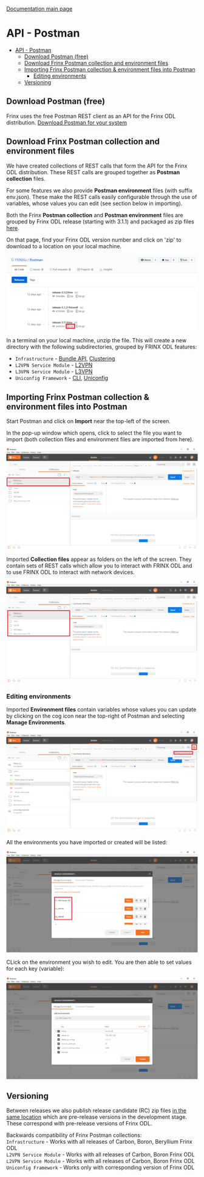 [Documentation main page](https://frinxio.github.io/Frinx-docs/)  
# API - Postman
<!-- TOC -->

- [API - Postman](#api---postman)
    - [Download Postman (free)](#download-postman-free)
    - [Download Frinx Postman collection and environment files](#download-frinx-postman-collection-and-environment-files)
    - [Importing Frinx Postman collection & environment files into Postman](#importing-frinx-postman-collection--environment-files-into-postman)
        - [Editing environments](#editing-environments)
    - [Versioning](#versioning)

<!-- /TOC -->
## Download Postman (free)
Frinx uses the free Postman REST client as an API for the Frinx ODL distribution. [Download Postman for your system](https://www.getpostman.com/postman)

## Download Frinx Postman collection and environment files
We have created collections of REST calls that form the API for the Frinx ODL distribution.
These REST calls are grouped together as **Postman collection** files. 

For some features we also provide **Postman environment** files (with suffix env.json). These make the REST calls easily configurable through the use of variables, whose values you can edit (see section below in importing).

Both the Frinx **Postman collection** and **Postman environment** files are grouped by Frinx ODL release (starting with 3.1.1) and packaged as zip files [here](https://github.com/FRINXio/Postman/releases). 

On that page, find your Frinx ODL version number and click on 'zip' to download to a location on your local machine. 

![Select release](zip-files.png "Select release")  

In a terminal on your local machine, unzip the file. This will create a new directory with the 
following subdirectories, grouped by FRINX ODL features: 

* `Infrastructure`          - [Bundle API](FRINX_Features_User_Guide/using-the-frinx-api-bundle.md), [Clustering](Operations_Manual/clustering-overview)
* `L2VPN Service Module`    - [L2VPN](FRINX_Features_User_Guide/l2vpn/l2vpn-service-module.md)
* `L3VPN Service Module`    - [L3VPN](FRINX_Features_User_Guide/l3vpn/l3vpn-service-module.md)
* `Uniconfig Framework`     - [CLI](FRINX_Features_User_Guide/cli/cli-service-module.md), [Uniconfig](FRINX_Features_User_Guide/uniconfig/architecture/architecture.md)  

## Importing Frinx Postman collection & environment files into Postman
Start Postman and click on **Import** near the top-left of the screen.

In the pop-up window which opens, click to select the file you want to import (both collection files and environment files are imported from here). 

![Import into Postman](import.png "Import into Postman")  

Imported **Collection files** appear as folders on the left of the screen. They contain sets of REST calls which allow you to interact with FRINX ODL and to use FRINX ODL to interact with network devices.

![Imported collection](imported-collection.png "Imported collection")  

### Editing environments

Imported **Environment files** contain variables whose values you can update by clicking on the cog icon near the top-right of Postman and selecting **Manage Environments**.  

![Manage environments](manage-envs.png "Manage environments")  

All the environments you have imported or created will be listed:  

![Environments](environments.png "Environments")  

CLick on the environment you wish to edit. You are then able to set values for each key (variable):

![Update-envs](update-envs.png "Update-envs")  

## Versioning
Between releases we also publish release candidate (RC) zip files [in the same location](https://github.com/FRINXio/Postman/releases) which are pre-release versions in the development stage. These correspond with pre-release versions of Frinx ODL.  

Backwards compatibility of Frinx Postman collections:   
`Infrastructure`        - Works with all releases of Carbon, Boron, Beryllium Frinx ODL  
`L2VPN Service Module`  - Works with all releases of Carbon, Boron Frinx ODL  
`L2VPN Service Module`  - Works with all releases of Carbon, Boron Frinx ODL  
`Uniconfig Framework`   - Works only with corresponding version of Frinx ODL  
